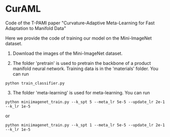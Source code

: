 # CurAML
Code of the T-PAMI paper "Curvature-Adaptive Meta-Learning for Fast Adaptation to Manifold Data"

Here we provide the code of training our model on the Mini-ImageNet dataset.

1. Download the images of the Mini-ImageNet dataset.

2. The folder 'pretrain' is used to pretrain the backbone of a product manifold neural network. Training data is in the 'materials' folder.
You can run
```
python train_classifier.py 
```

3. The folder 'meta-learning' is used for meta-learning. You can run 
```
python miniimagenet_train.py --k_spt 5 --meta_lr 5e-5 --update_lr 2e-1 --k_lr 1e-5
```
or
```
python miniimagenet_train.py --k_spt 1 --meta_lr 5e-5 --update_lr 2e-1 --k_lr 1e-5
```
